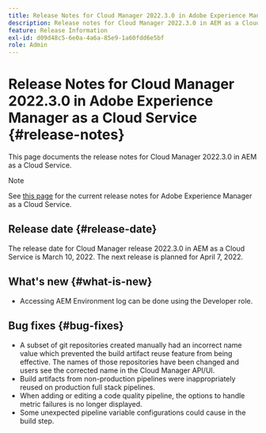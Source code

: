 ```yaml
---
title: Release Notes for Cloud Manager 2022.3.0 in Adobe Experience Manager as a Cloud Service
description: Release notes for Cloud Manager 2022.3.0 in AEM as a Cloud Service.
feature: Release Information
exl-id: d09d48c5-6e0a-4a6a-85e9-1a60fdd6e5bf
role: Admin
---
```

# Release Notes for Cloud Manager 2022.3.0 in Adobe Experience Manager as a Cloud Service {#release-notes}

This page documents the release notes for Cloud Manager 2022.3.0 in AEM as a Cloud Service.

>[!NOTE]
>
>See [this page](/help/release-notes/release-notes-cloud/release-notes-current.md) for the current release notes for Adobe Experience Manager as a Cloud Service.

## Release date {#release-date}

The release date for Cloud Manager release 2022.3.0 in AEM as a Cloud Service is March 10, 2022. The next release is planned for April 7, 2022.

## What's new {#what-is-new}

* Accessing AEM Environment log can be done using the Developer role.

## Bug fixes {#bug-fixes}

* A subset of git repositories created manually had an incorrect name value which prevented the build artifact reuse feature from being effective. The names of those repositories have been changed and users see the corrected name in the Cloud Manager API/UI.
* Build artifacts from non-production pipelines were inappropriately reused on production full stack pipelines.
 * When adding or editing a code quality pipeline, the options to handle metric failures is no longer displayed.
* Some unexpected pipeline variable configurations could cause in the build step.

